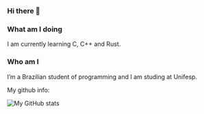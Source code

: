 ### Hi there 👋

### What am I doing
I am currently learning C, C++ and Rust.

### Who am I
I’m a Brazilian student of programming and I am studing at Unifesp.

My github info:

![My GitHub stats](https://github-readme-stats.vercel.app/api?username=TheSmileyDroid)


